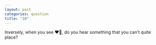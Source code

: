 ```yaml
---
layout: post
categories: question
title: "10"
---
```

Inversely, when you see ❤️‍🔥, do you hear something that you can’t quite place?
